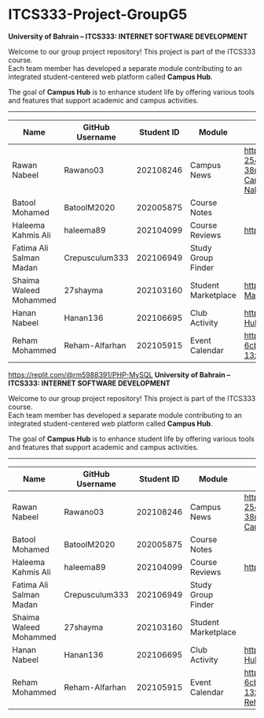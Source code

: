 # ITCS333-Project-GroupG5

**University of Bahrain – ITCS333: INTERNET SOFTWARE DEVELOPMENT**

Welcome to our group project repository! This project is part of the ITCS333 course.  
Each team member has developed a separate module contributing to an integrated student-centered web platform called **Campus Hub**.

The goal of **Campus Hub** is to enhance student life by offering various tools and features that support academic and campus activities.

---

| Name                        | GitHub Username     | Student ID | Module               | replit link               |replit project or account |
|-----------------------------|---------------------|------------|-----------------------|--------------------------|--------------------------|
| Rawan Nabeel                | Rawano03            | 202108246  | Campus News          |https://c8223598-aef4-497e-8bf1-254e6acb5d4e-00-38rgo79wc4l4u.sisko.replit.dev/phase3-Campus-News-Rawan-Nabeel/Main_Listing.html | https://replit.com/@rawansalem538/Campus-Hub |
| Batool Mohamed             | BatoolM2020         | 202005875  | Course Notes         |
| Haleema Kahmis Ali         | haleema89           | 202104099  | Course Reviews       |https://replit.com/@haleemakhamis19/my-app
| Fatima Ali Salman Madan    | Crepusculum333      | 202106949  | Study Group Finder   |
| Shaima Waleed Mohammed     | 27shayma            | 202103160  | Student Marketplace  |https://replit.com/@shaymawaleed27/Student-Market-Place
| Hanan Nabeel               | Hanan136            | 202106695  | Club Activity        |https://replit.com/@Hanan13666/Campus-Hub?v=1
| Reham Mohammed             | Reham-Alfarhan      | 202105915  | Event Calendar       |https://8e846cd0-b1b9-4482-acb3-6cb12d162633-00-13x7mtq6cznka.sisko.replit.dev/                    
https://replit.com/@rm5988391/PHP-MySQL
**University of Bahrain – ITCS333: INTERNET SOFTWARE DEVELOPMENT**

Welcome to our group project repository! This project is part of the ITCS333 course.  
Each team member has developed a separate module contributing to an integrated student-centered web platform called **Campus Hub**.

The goal of **Campus Hub** is to enhance student life by offering various tools and features that support academic and campus activities.

---

| Name                        | GitHub Username     | Student ID | Module               | replit link               |replit project or account |
|-----------------------------|---------------------|------------|-----------------------|--------------------------|--------------------------|
| Rawan Nabeel                | Rawano03            | 202108246  | Campus News          |https://c8223598-aef4-497e-8bf1-254e6acb5d4e-00-38rgo79wc4l4u.sisko.replit.dev/phase3-Campus-News-Rawan-Nabeel/index.html | https://replit.com/@rawansalem538/Campus-Hub |
| Batool Mohamed             | BatoolM2020         | 202005875  | Course Notes         |
| Haleema Kahmis Ali         | haleema89           | 202104099  | Course Reviews       |https://replit.com/@haleemakhamis19/my-app
| Fatima Ali Salman Madan    | Crepusculum333      | 202106949  | Study Group Finder   |
| Shaima Waleed Mohammed     | 27shayma            | 202103160  | Student Marketplace  |
| Hanan Nabeel               | Hanan136            | 202106695  | Club Activity        |https://replit.com/@Hanan13666/Campus-Hub?v=1
| Reham Mohammed             | Reham-Alfarhan      | 202105915  | Event Calendar       |https://8e846cd0-b1b9-4482-acb3-6cb12d162633-00-13x7mtq6cznka.sisko.replit.dev/EventCalender-Reham-202105915/Phase3/Index.php
